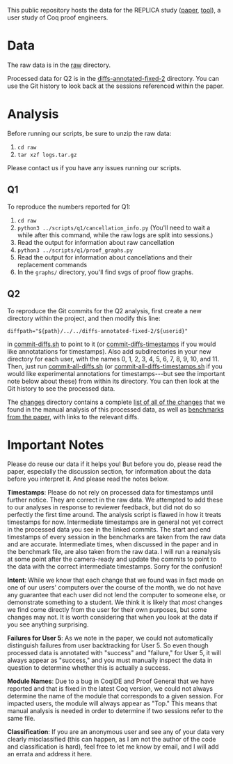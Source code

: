 This public repository hosts the data for the REPLICA study ([paper](http://tlringer.github.io/pdf/analytics.pdf), [tool](https://github.com/uwplse/coq-change-analytics)), a user study of Coq proof engineers.

# Data

The raw data is in the [raw](/raw) directory.

Processed data for Q2 is in the [diffs-annotated-fixed-2](/diffs-annotated-fixed-2)
directory.
You can use the Git history to look back at the sessions referenced 
within the paper.

# Analysis

Before running our scripts, be sure to unzip the raw data:

1. `cd raw`
2. `tar xzf logs.tar.gz`

Please contact us if you have any issues running our scripts.

## Q1

To reproduce the numbers reported for Q1:

1. `cd raw`
2. `python3 ../scripts/q1/cancellation_info.py`
(You'll need to wait a while after this command, while the raw logs are split into sessions.)
3. Read the output for information about raw cancellation
4. `python3 ../scripts/q1/proof_graphs.py`
5. Read the output for information about cancellations and their replacement commands
6. In the `graphs/` directory, you'll find svgs of proof flow graphs.

## Q2

To reproduce the Git commits for the Q2 analysis, first create a new directory
within the project, and then modify this line:

```
diffpath="${path}/../../diffs-annotated-fixed-2/${userid}"
```

in [commit-diffs.sh](/scripts/q2/commit-diffs.sh) to point to it
(or [commit-diffs-timestamps](/scripts/q2/commit-diffs-timestamps) if you
would like annotatations for timestamps).
Also add subdirectories in your new directory for each user, with the names
0, 1, 2, 3, 4, 5, 6, 7, 8, 9, 10, and 11.
Then, just run [commit-all-diffs.sh](/scripts/q2/commit-all-diffs.sh)
(or [commit-all-diffs-timestamps.sh](/scripts/q2/commit-all-diffs-timestamps.sh)
if you would like experimental annotations for timestamps---but see the important
note below about these)
from within its directory. You can then look at the Git history
to see the processed data.

The [changes](/changes) directory contains a complete
[list of all of the changes](/changes/all-changes.md)
that we found in the manual analysis of this processed data, as well as
[benchmarks from the paper](/changes/benchmarks.md), with links to the relevant diffs.

# Important Notes

Please do reuse our data if it helps you!
But before you do, please read the paper, especially the discussion section, 
for information about the data before you interpret it.
And please read the notes below.

**Timestamps**:
Please
do not rely on processed data for timestamps until further notice.
They are correct in the raw data.
We attempted to add these to our analyses in response to reviewer
feedback, but did not do so perfectly the first time around.
The analysis script is flawed in how it treats timestamps for now. 
Intermediate timestamps are in general not yet correct in 
the processed data you see in the linked commits. The start and end timestamps of every session in the benchmarks
are taken from the raw data and are accurate.
Intermediate times, when discussed in the paper and in the benchmark file,
are also taken from the raw data.
I will run a reanalysis at some point after the camera-ready
and update the commits to point to the data with the correct
intermediate timestamps. Sorry for the confusion!

**Intent**: While we know that each change that we found was in fact made
on one of our users' computers over the course of the month, we do not have any guarantee
that each user did not lend the computer to someone else, or demonstrate something
to a student. We think it is likely that _most_ changes we find come directly from
the user for their own purposes, but some changes may not. It is worth considering
that when you look at the data if you see anything surprising. 

**Failures for User 5**: As we note in the paper, we could not automatically 
distinguish failures from user backtracking for User 5.
So even though processed data is annotated with "success" and "failure," 
for User 5, it will always appear as "success," and you must manually inspect the
data in question to determine whether this is actually a success.

**Module Names**: Due to a bug in CoqIDE and Proof General that we have reported and that
is fixed in the latest Coq version, we could not always determine the name of the
module that corresponds to a given session. For impacted users, the module will
always appear as "Top." This means that manual analysis is needed in order to determine
if two sessions refer to the same file.

**Classification**:
If you are an anonymous user and see any of your data very clearly
misclassified (this can happen, as I am not the author of the code and classification
is hard), feel free to let me know by email, and I will add an errata
and address it here.

